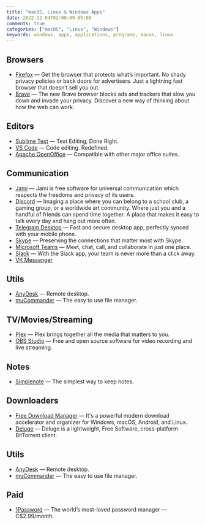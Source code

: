 ```yaml
---
title: "macOS, Linux & Windows Apps"
date: 2022-12-04T02:00:09-05:00
comments: true
categories: ["macOS", "Linux", "Windows"]
keywords: windows, apps, applications, programs, macos, linux
---
```


## Browsers

- [Firefox](http://www.mozilla.org/en-US/firefox/new/) — Get the browser that protects what’s important. No shady privacy policies or back doors for advertisers. Just a lightning fast browser that doesn’t sell you out.
- [Brave](https://brave.com/download/) — The new Brave browser blocks ads and trackers that slow you down and invade your privacy. Discover a new way of thinking about how the web can work.

## Editors

- [Sublime Text](https://www.sublimetext.com/) — Text Editing, Done Right.
- [VS Code](https://code.visualstudio.com/) — Code editing. Redefined.
- [Apache OpenOffice](https://www.openoffice.org/download/index.html) — Compatible with other major office suites.

## Communication

- [Jami](https://jami.net/) — Jami is free software for universal communication which respects the freedoms and privacy of its users.
- [Discord](https://discord.com/) — Imaging a place where you can belong to a school club, a gaming group, or a worldwide art community. Where just you and a handful of friends can spend time together. A place that makes it easy to talk every day and hang out more often.
- [Telegram Desktop](https://desktop.telegram.org/) — Fast and secure desktop app, perfectly synced with your mobile phone.
- [Skype](https://www.skype.com/en/) — Preserving the connections that matter most with Skype.
- [Microsoft Teams](https://www.microsoft.com/en-ca/microsoft-365/microsoft-teams/group-chat-software) — Meet, chat, call, and collaborate in just one place.
- [Slack](https://slack.com/) — With the Slack app, your team is never more than a click away.
- [VK Messenger](https://vk.com/landings/desktop_messenger)

## Utils

- [AnyDesk](https://anydesk.com/) — Remote desktop.
- [muCommander](https://www.mucommander.com/) — The easy to use file manager.

## TV/Movies/Streaming

- [Plex](https://www.plex.tv/) — Plex brings together all the media that matters to you.
- [OBS Studio](https://obsproject.com/) — Free and open source software for video recording and live streaming.

## Notes

- [Simplenote](https://simplenote.com/) — The simplest way to keep notes.

## Downloaders

- [Free Download Manager](http://freedownloadmanager.org) — It's a powerful modern download accelerator and organizer for Windows, macOS, Android, and Linux.
- [Deluge](https://deluge-torrent.org/) — Deluge is a lightweight, Free Software, cross-platform BitTorrent client.

## Utils

- [AnyDesk](https://anydesk.com/) — Remote desktop.
- [muCommander](https://www.mucommander.com/) — The easy to use file manager.

## Paid

- [1Password](https://1password.com/) — The world’s most-loved password manager — C$2.99/month.
